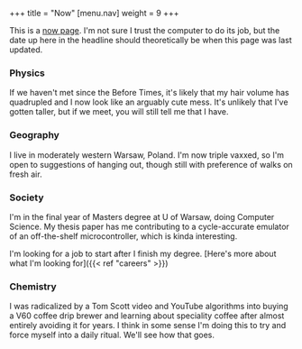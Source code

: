 +++
title = "Now"
  [menu.nav]
  weight = 9
+++

This is a [now page](https://nownownow.com/about). I'm not sure I trust the computer to do its job, but the date up here in the headline should theoretically be when this page was last updated.

### Physics

If we haven't met since the Before Times, it's likely that my hair volume has quadrupled and I now look like an arguably cute mess. It's unlikely that I've gotten taller, but if we meet, you will still tell me that I have.

### Geography

I live in moderately western Warsaw, Poland. I'm now triple vaxxed, so I'm open to suggestions of hanging out, though still with preference of walks on fresh air.

### Society

I'm in the final year of Masters degree at U of Warsaw, doing Computer Science. My thesis paper has me contributing to a cycle-accurate emulator of an off-the-shelf microcontroller, which is kinda interesting.

I'm looking for a job to start after I finish my degree. [Here's more about what I'm looking for]({{< ref "careers" >}})

### Chemistry

I was radicalized by a Tom Scott video and YouTube algorithms into buying a V60 coffee drip brewer and learning about speciality coffee after almost entirely avoiding it for years. I think in some sense I'm doing this to try and force myself into a daily ritual. We'll see how that goes.